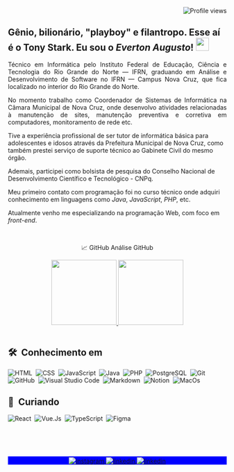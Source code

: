 <p align="right"> <img src="https://komarev.com/ghpvc/?username=evertonaugusto&color=blueviolet" alt="Profile views"/> 
<h2 align="left">Gênio, bilionário, "playboy" e filantropo. Esse aí é o Tony Stark. Eu sou o <i>Everton Augusto</i>!
 <img src="https://raw.githubusercontent.com/kaueMarques/kaueMarques/master/hi.gif" width="30px"></h2>

<p align="justify">Técnico em Informática pelo Instituto Federal de Educação, Ciência e Tecnologia do Rio Grande do Norte — IFRN, graduando em Análise e Desenvolvimento de Software no IFRN —  Campus Nova Cruz, que fica localizado no interior do Rio Grande do Norte. 
 
<p align="justify">No momento trabalho como Coordenador de Sistemas de Informática na Câmara Municipal de Nova Cruz, onde desenvolvo atividades relacionadas à manutenção de sites, manutenção preventiva e corretiva em computadores, monitoramento de rede etc.
 
Tive a experiência profissional de ser tutor de informática básica para adolescentes e idosos através da Prefeitura Municipal de Nova Cruz, como também prestei serviço  de suporte técnico ao Gabinete Civil do mesmo órgão. 
 
Ademais, participei como bolsista de pesquisa do Conselho Nacional de Desenvolvimento Científico e Tecnológico - CNPq.

Meu primeiro contato com programação foi no curso técnico onde adquiri conhecimento em linguagens como <i>Java</i>, <i>JavaScript</i>, <i>PHP</i>, etc. 
 
Atualmente venho me especializando na programação Web, com foco em <i>front-end</i>.</p></br>

<div align="center">
  <p> 📈 GitHub Análise GitHub </p>
  <a href="https://github.com/evertonaugusto">
    <img height="150em" src="https://github-readme-stats.vercel.app/api?username=evertonaugusto&count_private=true&include_all_commits=true&show_icons=true&theme=dracula&hide_border=false&show_owner=true"/>
    <img height="150em" src="https://github-readme-stats.vercel.app/api/top-langs/?username=evertonaugusto&theme=dracula&hide_border=false&&layout=compact"/>
  </a>
</div>
</br>

## 🛠 &nbsp;Conhecimento em
![HTML](https://img.shields.io/badge/-HTML-05122A?style=flat&logo=HTML5)&nbsp;
![CSS](https://img.shields.io/badge/-CSS-05122A?style=flat&logo=CSS3&logoColor=1572B6)&nbsp;
![JavaScript](https://img.shields.io/badge/-JavaScript-05122A?style=flat&logo=javascript)&nbsp;
![Java](https://img.shields.io/badge/-Java-05122A?style=flat&logo=java)&nbsp;
![PHP](https://img.shields.io/badge/-PHP-05122A?style=flat&logo=php)&nbsp;
![PostgreSQL](https://img.shields.io/badge/-PostgreSQL-05122A?style=flat&logo=PostgreSQL)&nbsp;
![Git](https://img.shields.io/badge/-Git-05122A?style=flat&logo=git)&nbsp;
![GitHub](https://img.shields.io/badge/-GitHub-05122A?style=flat&logo=github)&nbsp;
![Visual Studio Code](https://img.shields.io/badge/-VS%20Code-05122A?style=flat&logo=visual-studio-code&logoColor=007ACC)&nbsp;
![Markdown](https://img.shields.io/badge/-Markdown-05122A?style=flat&logo=markdown)&nbsp;
![Notion](https://img.shields.io/badge/-Notion-05122A?style=flat&logo=Notion)&nbsp;
![MacOs](https://img.shields.io/badge/-MacOs-05122A?style=flat&logo=MacOs)&nbsp;

## 🔎 &nbsp;Curiando
![React](https://img.shields.io/badge/-React-05122A?style=flat&logo=React)&nbsp;
![Vue.Js](https://img.shields.io/badge/-Vue.Js-05122A?style=flat&logo=Vue.Js)&nbsp;
![TypeScript](https://img.shields.io/badge/-TypeScript-05122A?style=flat&logo=TypeScript&logoColor=1572B6)&nbsp;
![Figma](https://img.shields.io/badge/-Figma-05122A?style=flat&logo=Figma&logoColor=1572B6)&nbsp;

</br>
</br>
</br>

<p align="center" style="background:blue">
  <a href="https://instagram.com/everttonaugusto" target="_blank">
 <img align="center" src="https://img.shields.io/badge/-evettonaugusto-05122A?style=flat&logo=instagram" alt="instagram"/>
</a>
<a href="https://linkedin.com/in/evertonaugusto" target="_blank">
  <img align="center" src="https://img.shields.io/badge/-evertonaugusto-05122A?style=flat&logo=linkedin" alt="linkedin"/>
</a>
<a href="https://twitter.com/everttonaugust" target="_blank">
  <img align="center" src="https://img.shields.io/badge/-@everttonaugust-05122A?style=flat&logo=twitter" alt="linkedin"/>
</a>
</p>
